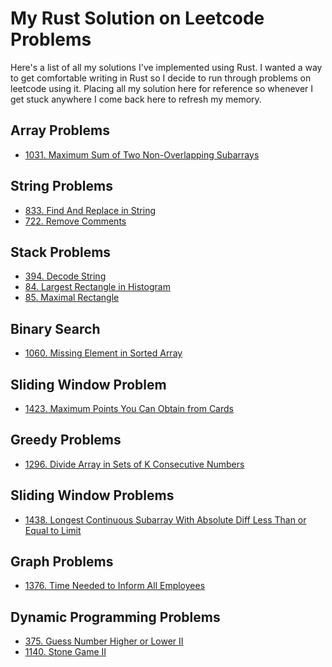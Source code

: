 # My Rust Solution on Leetcode Problems

Here's a list of all my solutions I've implemented using Rust. I wanted a way to get comfortable writing in Rust
so I decide to run through problems on leetcode using it. Placing all my solution here for reference so whenever I get
stuck anywhere I come back here to refresh my memory.

## Array Problems

- [1031. Maximum Sum of Two Non-Overlapping Subarrays](./MaximumSumofTwoNon-OverlappingSubarrays.md)

## String Problems

- [833. Find And Replace in String](./FindAndReplaceinString.md)
- [722. Remove Comments](./RemoveComments.md)

## Stack Problems

- [394. Decode String](./DecodeString.md)
- [84. Largest Rectangle in Histogram](./LargestRectangleinHistogram.md)
- [85. Maximal Rectangle](./MaximalRectangle.md)

## Binary Search

- [1060. Missing Element in Sorted Array](./MissingElementinSortedArray.md)

## Sliding Window Problem

- [1423. Maximum Points You Can Obtain from Cards](./MaximumPointsYouCanObtainfromCards.md)

## Greedy Problems

- [1296. Divide Array in Sets of K Consecutive Numbers](./DivideArrayinSetsofKConsecutiveNumbers.md)

## Sliding Window Problems

- [1438. Longest Continuous Subarray With Absolute Diff Less Than or Equal to Limit](./LongestContinuousSubarrayWithAbsoluteDiffLessThanorEqualtoLimit.md)

## Graph Problems

- [1376. Time Needed to Inform All Employees](./TimeNeededtoInformAllEmployees.md)

## Dynamic Programming Problems

- [375. Guess Number Higher or Lower II](./GuessNumberHigherorLowerII.md)
- [1140. Stone Game II](./StoneGameII.md)
